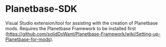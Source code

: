 # Planetbase-SDK

Visual Studio extension/tool for assisting with the creation of Planetbase mods. Requires the Planetbase Framework to be installed first (https://github.com/solidDoWant/Planetbase-Framework/wiki/Setting-up-Planetbase-for-mods).
